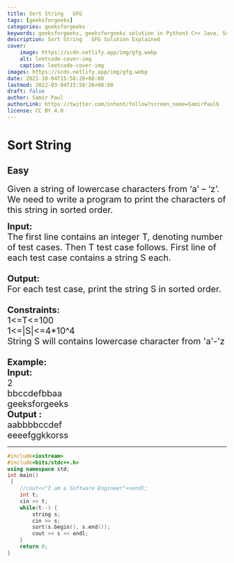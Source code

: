 ```yaml
---
title: Sort String   GFG
tags: [geeksforgeeks]
categories: geeksforgeeks
keywords: geeksforgeeks, geeksforgeeks solution in Python3 C++ Java, Sort String - GFG solution
description: Sort String   GFG Solution Explained
cover:
    image: https://scdn.netlify.app/img/gfg.webp
    alt: leetcode-cover-img
    caption: leetcode-cover-img
images: https://scdn.netlify.app/img/gfg.webp
date: 2021-10-04T15:58:26+08:00
lastmod: 2022-03-04T15:58:26+08:00
draft: false
author: Samir Paul
authorLink: https://twitter.com/intent/follow?screen_name=SamirPaulb
license: CC BY 4.0
---
```



# Sort String
## Easy
<div class="problems_problem_content__Xm_eO"><p><span style="font-size:20px">Given a string of lowercase characters from ‘a’ – ‘z’. We need to write a program to print the characters of this string in sorted order.</span></p>

<p><span style="font-size:20px"><strong>Input:</strong><br>
The first line contains an integer T, denoting number of test cases. Then T test case follows. First line of each test case contains a string S each.<br>
<br>
<strong>Output:</strong><br>
For each test case, print the string S in sorted order.<br>
<br>
<strong>Constraints:</strong><br>
1&lt;=T&lt;=100</span><br>
<span style="font-size:20px">1&lt;=|S|&lt;=4*10^4</span><br>
<span style="font-size:20px">String S will contains lowercase character from 'a'-'z<br>
<br>
<strong>Example:</strong></span><br>
<span style="font-size:20px"><strong>Input:</strong><br>
2<br>
bbccdefbbaa </span><br>
<span style="font-size:20px">geeksforgeeks</span><br>
<span style="font-size:20px"><strong>Output :</strong></span><br>
<span style="font-size:20px">aabbbbccdef<br>
eeeefggkkorss</span></p>
</div>

---




```cpp
#include<iostream>
#include<bits/stdc++.h>
using namespace std;
int main()
 {
	//cout<<"I am a Software Engineer"<<endl;
	int t;
	cin >> t;
	while(t--) {
	    string s;
	    cin >> s;
	    sort(s.begin(), s.end());
	    cout << s << endl;
	}
	return 0;
}
```
